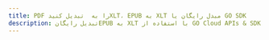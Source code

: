---title: PDF را به  تبدیل کنیدXLT، EPUB به XLT مبدل رایگان یا GO SDKdescription: تبدیل رایگانEPUB به XLT با استفاده از GO Cloud APIs & SDK همچنین اسناد PDF را در Cloud ایجاد، ویرایش و رندر کنید.---